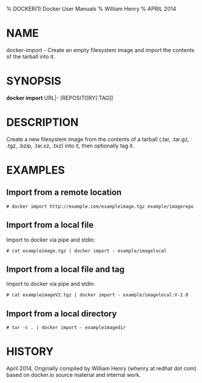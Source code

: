 % DOCKER(1) Docker User Manuals
% William Henry
% APRIL 2014
# NAME
docker-import - Create an empty filesystem image and import the contents of
 the tarball into it.

# SYNOPSIS
**docker import** URL|- [REPOSITORY[:TAG]]

# DESCRIPTION
Create a new filesystem image from the contents of a tarball (.tar, .tar.gz,
 .tgz, .bzip, .tar.xz, .txz) into it, then optionally tag it.

# EXAMPLES

## Import from a remote location

    # docker import http://example.com/exampleimage.tgz example/imagerepo

## Import from a local file

Import to docker via pipe and stdin:

    # cat exampleimage.tgz | docker import - example/imagelocal

## Import from a local file and tag

Import to docker via pipe and stdin:

    # cat exampleimageV2.tgz | docker import - example/imagelocal:V-2.0

## Import from a local directory

    # tar -c . | docker import - exampleimagedir

# HISTORY
April 2014, Originally compiled by William Henry (whenry at redhat dot com)
 based on docker.io source material and internal work.
